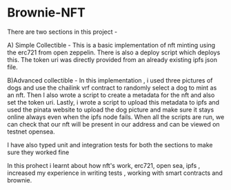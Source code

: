 # Brownie-NFT

There are two sections in this project - 

A) Simple Collectible - This is a basic implementation of nft minting using the erc721 from open zeppelin. There is also a deploy script which deploys this. The token uri was directly provided from an already existing ipfs json file.

B)Advanced collectible - In this implementation , i used three pictures of dogs and use the chailink vrf contract to randomly select a dog to mint as an nft. Then I also wrote a script to create a metadata for the nft and also set the token uri. Lastly, i wrote a script to upload this metadata to ipfs and used the pinata website to upload the dog picture and make sure it stays online always even when the ipfs node fails. When all the scripts are run, we can check that our nft will be present in our address and can be viewed on testnet opensea. 

I have also typed unit and integration tests for both the sections to make sure they worked fine

In this prohect i learnt about how nft's work, erc721, open sea, ipfs , increased my experience in writing tests , working with smart contracts and brownie.
